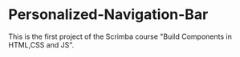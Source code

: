 # Personalized-Navigation-Bar
This is the first project of the Scrimba course "Build Components in HTML,CSS and JS".
